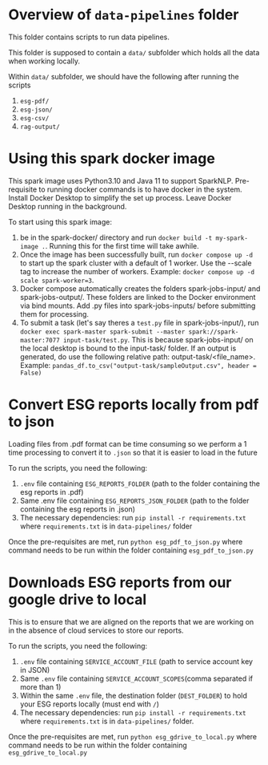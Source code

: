# Overview of `data-pipelines` folder

This folder contains scripts to run data pipelines.

This folder is supposed to contain a `data/` subfolder
which holds all the data when working locally.

Within `data/` subfolder, we should have the following after running the scripts

1) `esg-pdf/`
2) `esg-json/`
3) `esg-csv/`
4) `rag-output/`

# Using this spark docker image

This spark image uses Python3.10 and Java 11 to support SparkNLP.
Pre-requisite to running docker commands is to have docker in the system.
Install Docker Desktop to simplify the set up process. Leave Docker Desktop running in the background.

To start using this spark image:
1) be in the spark-docker/ directory and run `docker build -t my-spark-image .`. Running this for the first time will take awhile.
2) Once the image has been successfully built, run `docker compose up -d` to start up the spark cluster with a default of 1 worker. Use the --scale tag to increase the number of workers. Example: `docker compose up -d scale spark-worker=3`.
3) Docker compose automatically creates the folders spark-jobs-input/ and spark-jobs-output/. These folders are linked to the Docker environment via bind mounts. Add .py files into spark-jobs-inputs/ before submitting them for processing.
4) To submit a task (let's say theres a `test.py` file in spark-jobs-input/), run `docker exec spark-master spark-submit --master spark://spark-master:7077 input-task/test.py`.
This is because spark-jobs-input/ on the local desktop is bound to the input-task/ folder. If an output is generated, do use the following relative path: output-task/<file_name>.
Example: `pandas_df.to_csv("output-task/sampleOutput.csv", header = False)`

# Convert ESG reports locally from pdf to json

Loading files from .pdf format can be time consuming so
we perform a 1 time processing to convert it to `.json` so that it is easier to load
in the future

To run the scripts, you need the following:

1) `.env` file containing `ESG_REPORTS_FOLDER` (path to the folder containing the esg reports in .pdf)
2) Same .env file containing `ESG_REPORTS_JSON_FOLDER` (path to the folder containing the esg reports in .json)
3) The necessary dependencies: run `pip install -r requirements.txt` where `requirements.txt` is in `data-pipelines/` folder

Once the pre-requisites are met,
run `python esg_pdf_to_json.py`
where command needs to be run within the folder containing `esg_pdf_to_json.py`

# Downloads ESG reports from our google drive to local

This is to ensure that we are aligned on the reports that we are working on
in the absence of cloud services to store our reports.

To run the scripts, you need the following:

1) `.env` file containing `SERVICE_ACCOUNT_FILE` (path to service account key in JSON)
2) Same `.env` file containing `SERVICE_ACCOUNT_SCOPES`(comma separated if more than 1)
3) Within the same `.env` file, the destination folder (`DEST_FOLDER`) to hold your ESG reports locally (must end with `/`)
4) The necessary dependencies: run `pip install -r requirements.txt` where `requirements.txt` is in `data-pipelines/` folder.

Once the pre-requisites are met,
run `python esg_gdrive_to_local.py`
where command needs to be run within the folder containing `esg_gdrive_to_local.py`
